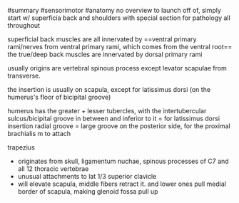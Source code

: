 #summary #sensorimotor #anatomy 
no overview to launch off of, simply start w/ superficia back and shoulders with special section for pathology all throughout 

superficial back muscles are all innervated by ==ventral primary rami/nerves from ventral primary rami, which comes from the ventral root== 
the true/deep back muscles are innervated by dorsal primary rami

usually origins are vertebral spinous process except levator scapulae from transverse. 

the insertion is usually on scapula, except for latissimus dorsi (on the humerus's floor of bicipital groove)

humerus has the greater + lesser tubercles, with the intertubercular sulcus/bicipital groove in between and inferior to it = for latissimus dorsi insertion 
radial groove = large groove on the posterior side, for the proximal brachialis m to attach 

trapezius 
- originates from skull, ligamentum nuchae, spinous processes of C7 and all 12 thoracic vertebrae 
- unusual attachments to lat 1/3 superior clavicle 
- will elevate scapula, middle fibers retract it. and lower ones pull medial border of scapula, making glenoid fossa pull up 